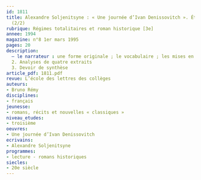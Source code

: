 ```yaml
---
id: 1811
title: Alexandre Soljenitsyne : « Une journée d’Ivan Denissovitch ». Étude intégrale
  (2/2)
rubrique: Régimes totalitaires et roman historique [3e]
annee: 1994
magazine: n°8 1er mars 1995
pages: 20
description: 
  – le narrateur : une forme originale ; le vocabulaire ; les mises en valeur ; les décrochages dans l’énonciation ; les indices personnels ; l’emploi des temps ; les ruptures de focalisation
  2. Analyses de quatre extraits
  3. Devoir de synthèse
article_pdf: 1811.pdf
revue: L’école des lettres des collèges
auteurs:
- Bruno Rémy
disciplines:
- français
jeunesse:
- romans, récits et nouvelles « classiques »
niveau_etudes:
- troisième
oeuvres:
- Une journée d’Ivan Denissovitch
ecrivains:
- Alexandre Soljenitsyne
programmes:
- lecture - romans historiques
siecles:
- 20e siècle
---
```

